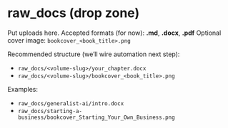 ﻿# raw_docs (drop zone)

Put uploads here. Accepted formats (for now): **.md**, **.docx**, **.pdf**
Optional cover image: `bookcover_<book_title>.png`

Recommended structure (we’ll wire automation next step):
- `raw_docs/<volume-slug>/your_chapter.docx`
- `raw_docs/<volume-slug>/bookcover_<book_title>.png`

Examples:
- `raw_docs/generalist-ai/intro.docx`
- `raw_docs/starting-a-business/bookcover_Starting_Your_Own_Business.png`
